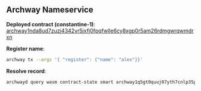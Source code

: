 ## Archway Nameservice

**Deployed contract (constantine-1)**: 
[archway1nda8ud7zuzj4342vr5jxfj0fpqfwlle6cy8xgp0r5am26rdmgwrqwmdrxn](https://testnet.mintscan.io/archway-testnet/txs/F4C67C3E1EB8746902CBE8CAF9423B52C04E3CA3DCEE3DF8C3431D2EA0BD3B4B)


**Register name**:
```bash
archway tx --args '{ "register": {"name": "alex"}}'
```

**Resolve record**:
```bash
archwayd query wasm contract-state smart archway1q5gt0quuj07yth7cnlp35p49pg22p2hyswdhpl22a2j8c0z74y0qv6yfer '{ "resolve_record": {"name": "alex" } }' --node https://rpc.constantine-1.archway.tech:443
```
